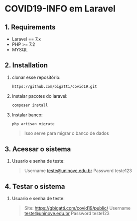 # COVID19-INFO em Laravel

## 1. Requirements

- Laravel == 7.x
- PHP >= 7.2
- MYSQL

## 2. Installation

1. clonar esse repositório:

   ```sh
   https://github.com/bigatti/covid19.git
   ```

2. Instalar pacotes do laravel:

   ```sh
   composer install
   ```

3. Instalar banco:

   ```sh
   php artisan migrate
   ```

   > Isso serve para migrar o banco de dados


## 3. Acessar o sistema

1. Usuario e senha de teste:

   > Username teste@uninove.edu.br
   > Password teste123

## 4. Testar o sistema

1. Usuario e senha de teste:
	
   > Site: https://gbigatti.com/covid19/public/
   > Username teste@uninove.edu.br
   > Password teste123
